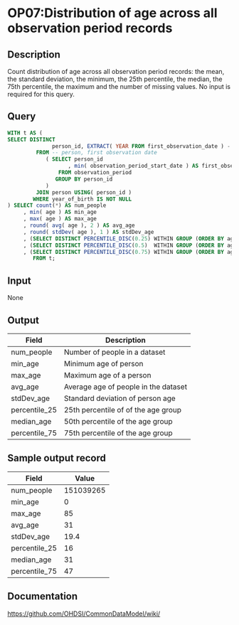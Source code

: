 # OP07:Distribution of age across all observation period records

## Description
Count distribution of age across all observation period records:  the mean, the standard deviation, the minimum, the 25th percentile, the median, the 75th percentile, the maximum and the number of missing values. No input is required for this query.

## Query
```sql
WITH t AS (
SELECT DISTINCT
              person_id, EXTRACT( YEAR FROM first_observation_date ) - year_of_birth AS age
         FROM -- person, first observation date
            ( SELECT person_id
                   , min( observation_period_start_date ) AS first_observation_date
                FROM observation_period
               GROUP BY person_id
            )
         JOIN person USING( person_id )
        WHERE year_of_birth IS NOT NULL
) SELECT count(*) AS num_people
     , min( age ) AS min_age
     , max( age ) AS max_age
     , round( avg( age ), 2 ) AS avg_age
     , round( stdDev( age ), 1 ) AS stdDev_age
     , (SELECT DISTINCT PERCENTILE_DISC(0.25) WITHIN GROUP (ORDER BY age ) over () FROM t) AS percentile_25
     , (SELECT DISTINCT PERCENTILE_DISC(0.5)  WITHIN GROUP (ORDER BY age ) over () FROM t) AS median_age
     , (SELECT DISTINCT PERCENTILE_DISC(0.75) WITHIN GROUP (ORDER BY age ) over () FROM t) AS percentile_75
        FROM t;
```

## Input

None

## Output

| Field |  Description |
| --- | --- |
| num_people | Number of people in a dataset |
| min_age | Minimum age of person |
| max_age | Maximum age of a person |
| avg_age | Average age of people in the dataset |
| stdDev_age | Standard deviation of person age |
|  percentile_25 |  25th percentile of of the age group |
|  median_age |  50th percentile of the age group |
|  percentile_75 |  75th percentile of the age group |

## Sample output record

| Field |  Value |
| --- | --- |
| num_people | 151039265 |
| min_age |  0 |
| max_age |  85 |
| avg_age |  31 |
| stdDev_age |  19.4 |
| percentile_25 |  16 |
| median_age |  31 |
| percentile_75 |  47 |

## Documentation
https://github.com/OHDSI/CommonDataModel/wiki/
